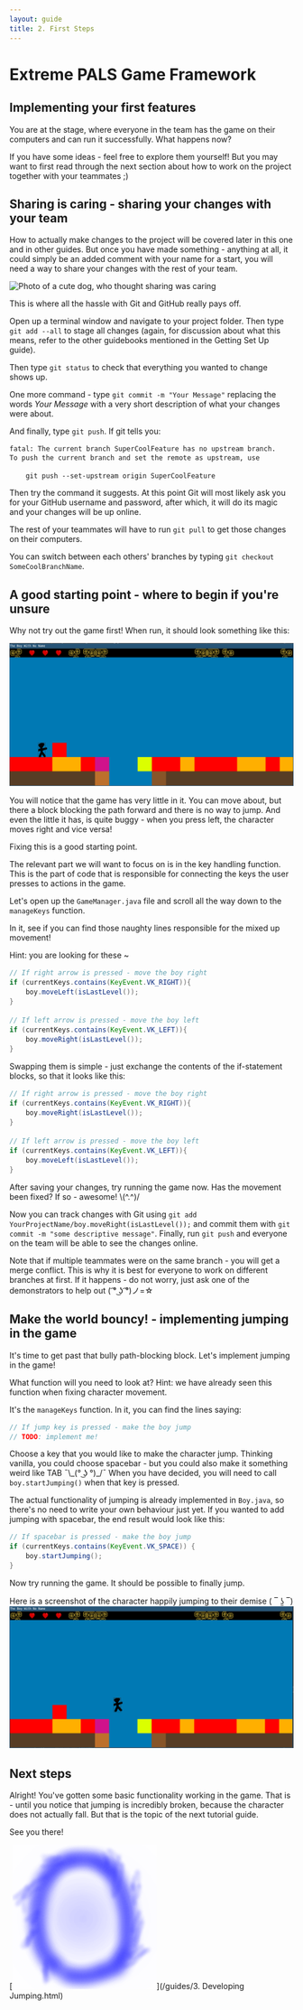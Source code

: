 ```yaml
---
layout: guide
title: 2. First Steps
---
```

# Extreme PALS Game Framework

## Implementing your first features

You are at the stage, where everyone in the team has the game on their computers and can run it successfully.
What happens now?

If you have some ideas - feel free to explore them yourself! But you may want to first read through the next section about how to work on the project together with your teammates ;)

## Sharing is caring - sharing your changes with your team

How to actually make changes to the project will be covered later in this one and in other guides. But once you have made something - anything at all, it could simply be an added comment with your name for a start, you will need a way to share your changes with the rest of your team.

![Photo of a cute dog, who thought sharing was caring][doggo-image]

This is where all the hassle with Git and GitHub really pays off.

Open up a terminal window and navigate to your project folder. Then type `git add --all` to stage all changes (again, for discussion about what this means, refer to the other guidebooks mentioned in the Getting Set Up guide).

Then type `git status` to check that everything you wanted to change shows up.

One more command - type `git commit -m "Your Message"` replacing the words _Your Message_ with a very short description of what your changes were about.

And finally, type `git push`.
If git tells you:

```console
fatal: The current branch SuperCoolFeature has no upstream branch.
To push the current branch and set the remote as upstream, use

    git push --set-upstream origin SuperCoolFeature
```

Then try the command it suggests. At this point Git will most likely ask you for your GitHub username and password, after which, it will do its magic and your changes will be up online.

The rest of your teammates will have to run `git pull` to get those changes on their computers.

You can switch between each others' branches by typing `git checkout SomeCoolBranchName`.

## A good starting point - where to begin if you're unsure

Why not try out the game first! When run, it should look something like this:

![Screenshot of the base game][game-screenshot-1]

You will notice that the game has very little in it.
You can move about, but there a block blocking the path forward and there is no way to jump.
And even the little it has, is quite buggy - when you press left, the character moves right and vice versa!

Fixing this is a good starting point.

The relevant part we will want to focus on is in the key handling function. This is the part of code that is responsible for connecting the keys the user presses to actions in the game.

Let's open up the `GameManager.java` file and scroll all the way down to the `manageKeys` function.

In it, see if you can find those naughty lines responsible for the mixed up movement!

Hint: you are looking for these ~

```java
// If right arrow is pressed - move the boy right
if (currentKeys.contains(KeyEvent.VK_RIGHT)){
    boy.moveLeft(isLastLevel());
}

// If left arrow is pressed - move the boy left
if (currentKeys.contains(KeyEvent.VK_LEFT)){
    boy.moveRight(isLastLevel());
}
```

Swapping them is simple - just exchange the contents of the if-statement blocks, so that it looks like this:

```java
// If right arrow is pressed - move the boy right
if (currentKeys.contains(KeyEvent.VK_RIGHT)){
    boy.moveRight(isLastLevel());
}

// If left arrow is pressed - move the boy left
if (currentKeys.contains(KeyEvent.VK_LEFT)){
    boy.moveLeft(isLastLevel());
}
```

After saving your changes, try running the game now. Has the movement been fixed?
If so - awesome! \\(^.^)/

Now you can track changes with Git using `git add YourProjectName/boy.moveRight(isLastLevel());` and commit them with `git commit -m "some descriptive message"`.
Finally, run `git push` and everyone on the team will be able to see the changes online.

Note that if multiple teammates were on the same branch - you will get a merge conflict.
This is why it is best for everyone to work on different branches at first.
If it happens - do not worry, just ask one of the demonstrators to help out ( ͡° ͜ʖ ͡°)ノ=☆

## Make the world bouncy! - implementing jumping in the game

It's time to get past that bully path-blocking block. Let's implement jumping in the game!

What function will you need to look at? Hint: we have already seen this function when fixing character movement.

It's the `manageKeys` function.
In it, you can find the lines saying:

```java
// If jump key is pressed - make the boy jump
// TODO: implement me!
```

Choose a key that you would like to make the character jump.
Thinking vanilla, you could choose spacebar - but you could also make it something weird like TAB ¯\\\_(° ͜ʖ °)_/¯
When you have decided, you will need to call `boy.startJumping()` when that key is pressed.

The actual functionality of jumping is already implemented in `Boy.java`, so there's no need to write your own behaviour just yet.
If you wanted to add jumping with spacebar, the end result would look like this:

```java
// If spacebar is pressed - make the boy jump
if (currentKeys.contains(KeyEvent.VK_SPACE)) {
    boy.startJumping();
}
```

Now try running the game. It should be possible to finally jump.

Here is a screenshot of the character happily jumping to their demise ( ‾ ʖ̫ ‾)
![Screenshot of jumping][game-screenshot-2]

## Next steps

Alright! You've gotten some basic functionality working in the game.
That is - until you notice that jumping is incredibly broken, because the character does not actually fall.
But that is the topic of the next tutorial guide.

See you there!

[![Portal to the next guide][portal-blue]](/guides/3. Developing Jumping.html)

[doggo-image]: https://jardenberg.se/wp-content/uploads/2013/04/sharing-is-caring.jpg
[game-screenshot-1]: /assets/game-screenshot-1.png
[game-screenshot-2]: /assets/game-screenshot-2.png
[portal-blue]: /assets/portal-blue.png
